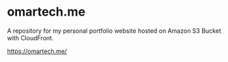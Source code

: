 # omartech.me
A repository for my personal portfolio website hosted on Amazon S3 Bucket with CloudFront.

https://omartech.me/
